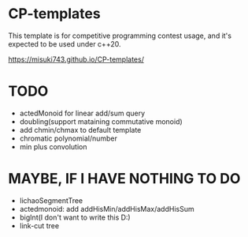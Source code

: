 # CP-templates

This template is for competitive programming contest usage, and it's expected to be used under c++20.

https://misuki743.github.io/CP-templates/

# TODO

- actedMonoid for linear add/sum query
- doubling(support mataining commutative monoid)
- add chmin/chmax to default template
- chromatic polynomial/number
- min plus convolution

# MAYBE, IF I HAVE NOTHING TO DO

- lichaoSegmentTree
- actedmonoid: add addHisMin/addHisMax/addHisSum
- bigInt(I don't want to write this D:)
- link-cut tree
